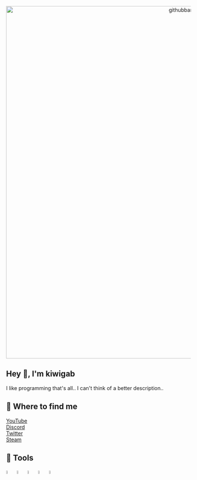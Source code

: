 
<center><img width="960" alt="githubbanner" src="https://user-images.githubusercontent.com/77127009/184540189-c40f74f7-656d-4fc9-a9ea-1edbc035d42a.png"></center>
<h2>Hey 👋, I'm kiwigab</h2>
I like programming that's all.. I can't think of a better description..

<h2>📑 Where to find me</h2>
<p>
  <a href="https://www.youtube.com/channel/UC68gimgpWeAz3Z-cpRtnwAg">YouTube</a><br />
  <a href="https://discord.gg/kXvKyVAAb5">Discord</a><br />
  <a href="https://twitter.com/kiwigab_">Twitter</a><br />
  <a href="https://steamcommunity.com/id/kiwigab/">Steam</a><br />
</p>

<h2>🤖 Tools</h2>
<p align="left">
  <img src="https://cdn.jsdelivr.net/gh/devicons/devicon/icons/python/python-original.svg" width="5%" />
  <img src="https://cdn.jsdelivr.net/gh/devicons/devicon/icons/java/java-original.svg" width="5%" />
  <img src="https://cdn.jsdelivr.net/gh/devicons/devicon/icons/html5/html5-original.svg" width="5%" />
  <img src="https://cdn.jsdelivr.net/gh/devicons/devicon/icons/css3/css3-original.svg" width="5%" />
  <img src="https://cdn.jsdelivr.net/gh/devicons/devicon/icons/react/react-original.svg" width="5%" />
</p>
